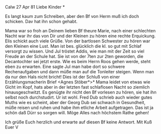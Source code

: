  Calw 27 Apr 81
Liebe Kinder <Marie>*

Es langt kaum zum Schreiben, aber den Bf von Herm muß ich doch schicken. Dav hat ihn schon gehabt.

Mama war so froh an Deinem lieben Bf theure Marie, nach einer schlechten Nacht war ihr das von Dir und der Kleinen zu hören eine rechte Erquickung. Elis schickt auch viele Grüße. Von der bartlosen Schwester zu hören war den Kleinen eine Lust. Man ist bes. glücklich die kl. so gut mit Schlaf versorgt zu wissen. Und Jul tröstet Addis, wie man mit der Zeit so viel Freude an der Schule hat. Sie ist von der 7ten zur 2ten geworden, die Decantochter sei jetzt erste. Wie es beim Herrn Roos gehen werde, steht eben zu erwarten. Eine sagte Jul man habe dort so schwere Rechenaufgaben und dann müße man auf die Tonleiter steigen. Wenn man da nur den Hals nicht bricht! 
Dies ist der Schluß von einer Erzählungsmacherin Brief <Agnes Stöber*>* Mama leidet von etwas wie Gicht im Kopf, hats aber in der letzten fast schlaflosen Nacht so ziemlich hinausgeschwitzt. Es genügte ihr nicht den Bf vorlesen zu hören, sie hat ihn selbst noch durchstudirt. Ur ist wohl. Fred Dub schrieb auch wieder gutes Muths wie es scheint, aber der Georg Dub sei schwach in Gesundheit, müße reisen und ruhen und habe ihm etliche Arbeit aufgetragen. Das ist ja schön daß Dürr so sorgen will. Möge Alles nach höchstem Rathe gehen!

Ich grüße Euch herzlich und erwarte auf diesen Bf keine Antwort. 
 Mit Kuß Euer V
